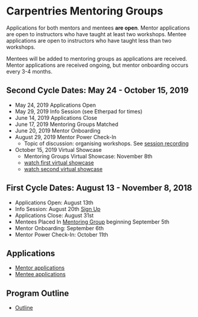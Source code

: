 # Carpentries Mentoring Groups
Applications for both mentors and mentees **are open**. Mentor applications are open to instructors who have taught at least two workshops. Mentee applications are open to instructors who have taught less than two workshops.

Mentees will be added to mentoring groups as applications are received. Mentor applications are received ongoing, but mentor onboarding occurs every 3-4 months.

## Second Cycle Dates: May 24 - October 15, 2019

+ May 24, 2019 Applications Open
+ May 29, 2019 Info Session (see Etherpad for times)
+ June 14, 2019 Applications Close
+ June 17, 2019 Mentoring Groups Matched
+ June 20, 2019 Mentor Onboarding
+ August 29, 2019 Mentor Power Check-In
  + Topic of discussion: organising workshops. See [session recording](https://youtu.be/-bh_h7oKJuU)
+ October 15, 2019 Virtual Showcase
  + Mentoring Groups Virtual Showcase: November 8th
  + [watch first virtual showcase](https://youtu.be/Y-dvLm6zgaU)
  + [watch second virtual showcase](https://youtu.be/U87YkA81eZY)

## First Cycle Dates: August 13 - November 8, 2018  
+ Applications Open: August 13th
+ Info Session: August 20th [Sign Up](https://pad.carpentries.org/scf-mentoring)
+ Applications Close: August 31st
+ Mentees Placed In [Mentoring Group](http://pad.software-carpentry.org/mentoring-groups) beginning September 5th
+ Mentor Onboarding: September 6th
+ Mentor Power Check-In: October 11th  

## Applications
+ [Mentor applications](https://goo.gl/forms/5fPjKzdEJ1DmdyMY2)  
+ [Mentee applications](https://goo.gl/forms/mRtL2YNZ9YyPNVC72)  

## Program Outline
+ [Outline](https://github.com/carpentries/mentoring/blob/master/mentoring-groups/program-outline.md)

